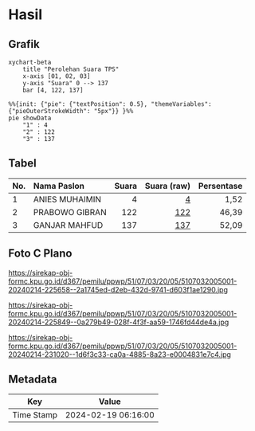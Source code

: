 # Hasil

## Grafik

```mermaid
xychart-beta
    title "Perolehan Suara TPS"
    x-axis [01, 02, 03]
    y-axis "Suara" 0 --> 137
    bar [4, 122, 137]
```

```mermaid
%%{init: {"pie": {"textPosition": 0.5}, "themeVariables": {"pieOuterStrokeWidth": "5px"}} }%%
pie showData
    "1" : 4
    "2" : 122
    "3" : 137
```

## Tabel

| No. | Nama Paslon    | Suara | Suara (raw) | Persentase |
|:--- |:-------------- | -----:| -----------:| ----------:|
| 1   | ANIES MUHAIMIN | 4     | [4][p-1]    | 1,52       |
| 2   | PRABOWO GIBRAN | 122   | [122][p-2]  | 46,39      |
| 3   | GANJAR MAHFUD  | 137   | [137][p-3]  | 52,09      |


[p-1]: https://github.com/gigit-pemilu/pemilu-2024-51-bali/blob/main/pilpres/hitung-suara/sub/51-bali/sub/07-karangasem/sub/03-manggis/sub/2005-nyuh-tebel/sub/001-tps/sub/paslon-1.txt
[p-2]: https://github.com/gigit-pemilu/pemilu-2024-51-bali/blob/main/pilpres/hitung-suara/sub/51-bali/sub/07-karangasem/sub/03-manggis/sub/2005-nyuh-tebel/sub/001-tps/sub/paslon-2.txt
[p-3]: https://github.com/gigit-pemilu/pemilu-2024-51-bali/blob/main/pilpres/hitung-suara/sub/51-bali/sub/07-karangasem/sub/03-manggis/sub/2005-nyuh-tebel/sub/001-tps/sub/paslon-3.txt

## Foto C Plano

https://sirekap-obj-formc.kpu.go.id/d367/pemilu/ppwp/51/07/03/20/05/5107032005001-20240214-225658--2a1745ed-d2eb-432d-9741-d603f1ae1290.jpg

https://sirekap-obj-formc.kpu.go.id/d367/pemilu/ppwp/51/07/03/20/05/5107032005001-20240214-225849--0a279b49-028f-4f3f-aa59-1746fd44de4a.jpg

https://sirekap-obj-formc.kpu.go.id/d367/pemilu/ppwp/51/07/03/20/05/5107032005001-20240214-231020--1d6f3c33-ca0a-4885-8a23-e0004831e7c4.jpg


## Metadata

| Key        | Value               |
| ---------- | ------------------- |
| Time Stamp | 2024-02-19 06:16:00 |



